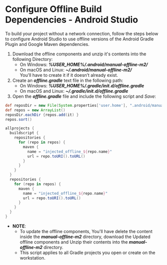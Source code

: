 # Configure Offline Build Dependencies - Android Studio
To build your project without a network connection, follow the steps below to configure Android Studio to use offline versions of the Android Gradle Plugin and Google Maven dependencies.
1. Download the offline components and unzip it's contents into the following Directory:
    * On Windows: ___%USER_HOME%/.android/manual-offline-m2/___
    * On macOS and Linux: ___~/.android/manual-offline-m2/___  
You'll have to create it if it doesn’t already exist.
2. Create an ___offline.gradle___ text file in the following path:
    * On Windows: ___%USER_HOME%/.gradle/init.d/offline.gradle___
    * On macOS and Linux: ___~/.gradle/init.d/offline.gradle___
3. Open the ___offline.gradle___ file and include the following script and *Save*:
```gradle
def reposDir = new File(System.properties['user.home'], ".android/manual-offline-m2")
def repos = new ArrayList()
reposDir.eachDir {repos.add(it) }
repos.sort()

allprojects {
  buildscript {
    repositories {
      for (repo in repos) {
        maven {
          name = "injected_offline_${repo.name}"
          url = repo.toURI().toURL()
        }
      }
    }
  }
  repositories {
    for (repo in repos) {
      maven {
        name = "injected_offline_${repo.name}"
        url = repo.toURI().toURL()
      }
    }
  }
}
```
* **NOTE**:
    * To update the offline components, You'll have delete the content inside the ___manual-offline-m2___ directory, download the Updated offline components and Unzip their contents into the ___manual-offline-m2___ directory.
    * This script applies to all Gradle projects you open or create on the workstation.
